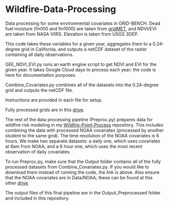 # Wildfire-Data-Processing

Data processing for some environmental covariates in GRID-BENCH. Dead fuel moisture (fm100 and fm1000) are taken from [gridMET](https://www.climatologylab.org/gridmet.html), and NDVI/EVI are taken from NASA VIIRS. Elevation is taken from USGS 3DEP.

This code takes these variables for a given year, aggregates them to a 0.24-degree grid in California, and outputs a netCDF dataset of the raster containing all daily observations.

GEE_NDVI_EVI.py runs an earth engine script to get NDVI and EVI for the given year. It takes Google Cloud days to process each year; the code is here for documentation purposes.

Combine_Covariates.py combines all of the datasets into the 0.24-degree grid and outputs the netCDF file.

Instructions are provided in each file for setup.

Fully processed grids are in this [drive](https://drive.google.com/drive/folders/1a0kcB2FzTs5uLb4Wnd1M15fE1iyw5Atc?usp=sharing).

The rest of the data processing pipeline (Preproc.py) prepares data for wildfire risk modeling in my [Wildfire-Point-Process](https://github.com/9Dread/Wildfire-Point-Process) repository. This includes combining the data with processed NOAA covariates (processed by another student to the same grid). The time resolution of the NOAA covariates is 6 hours. We make two separate datasets: a daily one, which uses covariates at 6am from NOAA; and a 6 hour one, which uses the most recent observation of daily covariates.

To run Preproc.py, make sure that the Output folder contains all of the fully processed datasets from Combine_Covariates.py. If you would like to download them instead of running the code, the link is above. Also ensure that the NOAA covariates are in Data/NOAA; these can be found at this other [drive](https://drive.google.com/drive/folders/12y_q1weaaF-ymQpaso2PBtlecjfMWvdx?usp=sharing).

The output files of this final pipeline are in the Output_Preprocessed folder and included in this repository.